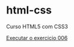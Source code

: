 # html-css
 Curso HTML5 com CSS3


<a href= "https://andresantana7.github.io/html-css/exrcicios/ex008/index.html">Executar o exercicio 006</a>
